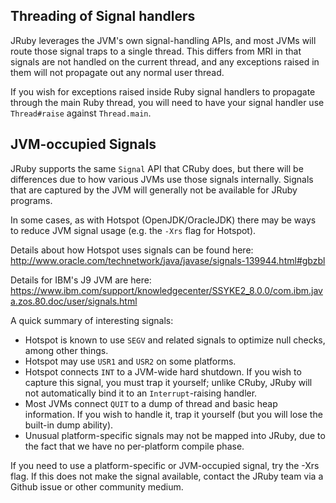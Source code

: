 Threading of Signal handlers
----------------------------

JRuby leverages the JVM's own signal-handling APIs, and most JVMs will route those signal traps to a single thread. This differs from MRI in that signals are not handled on the current thread, and any exceptions raised in them will not propagate out any normal user thread.

If you wish for exceptions raised inside Ruby signal handlers to propagate through the main Ruby thread, you will need to have your signal handler use `Thread#raise` against `Thread.main`.

JVM-occupied Signals
--------------------

JRuby supports the same `Signal` API that CRuby does, but there will be differences due to how various JVMs use those signals internally. Signals that are captured by the JVM will generally not be available for JRuby programs.

In some cases, as with Hotspot (OpenJDK/OracleJDK) there may be ways to reduce JVM signal usage (e.g. the `-Xrs` flag for Hotspot).

Details about how Hotspot uses signals can be found here: http://www.oracle.com/technetwork/java/javase/signals-139944.html#gbzbl

Details for IBM's J9 JVM are here: https://www.ibm.com/support/knowledgecenter/SSYKE2_8.0.0/com.ibm.java.zos.80.doc/user/signals.html

A quick summary of interesting signals:

* Hotspot is known to use `SEGV` and related signals to optimize null checks, among other things.
* Hotspot may use `USR1` and `USR2` on some platforms.
* Hotspot connects `INT` to a JVM-wide hard shutdown. If you wish to capture this signal, you must trap it yourself; unlike CRuby, JRuby will not automatically bind it to an `Interrupt`-raising handler.
* Most JVMs connect `QUIT` to a dump of thread and basic heap information. If you wish to handle it, trap it yourself (but you will lose the built-in dump ability).
* Unusual platform-specific signals may not be mapped into JRuby, due to the fact that we have no per-platform compile phase.

If you need to use a platform-specific or JVM-occupied signal, try the -Xrs flag. If this does not make the signal available, contact the JRuby team via a Github issue or other community medium.